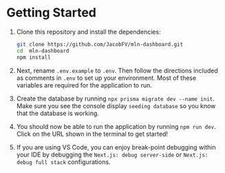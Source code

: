 # Getting Started

1. Clone this repository and install the dependencies:

    ```bash
    git clone https://github.com/JacobFV/mln-dashboard.git
    cd  mln-dashboard
    npm install
    ```

2. Next, rename `.env.example` to `.env`. Then follow the directions included as comments in `.env` to set up your environment. Most of these variables are required for the application to run.

3. Create the database by running `npx prisma migrate dev --name init`. Make sure you see the console display `seeding database` so you know that the database is working.

4. You should now be able to run the application by running `npm run dev`. Click on the URL shown in the terminal to get started!

5. If you are using VS Code, you can enjoy break-point debugging within your IDE by debugging the `Next.js: debug server-side` or `Next.js: debug full stack` configurations.
